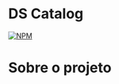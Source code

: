 # DS Catalog 
[![NPM](https://img.shields.io/npm/l/react)](https://github.com/MarceloJoia/dscatalog/blob/main/LICENSE)

# Sobre o projeto


